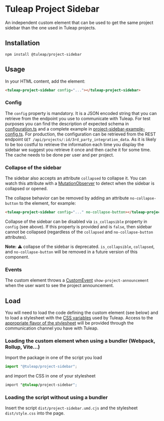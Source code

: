 # Tuleap Project Sidebar

An independent custom element that can be used to get the same project sidebar than the one used in Tuleap projects.

## Installation

```
npm install @tuleap/project-sidebar
```

## Usage

In your HTML content, add the element:

```html
<tuleap-project-sidebar config="..."></tuleap-project-sidebar>
```

### Config

The `config` property is mandatory. It is a JSON encoded string that you can retrieve from the endpoint you use to
communicate with Tuleap. For test purposes you can find the description of expected schema in
[configuration.ts](https://tuleap.net/plugins/git/tuleap/tuleap/stable?a=blob&hb=refs%2Fheads%2Fmaster&f=src%2Fscripts%2Flib%2Fproject-sidebar-internal%2Fsrc%2Fconfiguration.ts)
and a complete example in
[project-sidebar-example-config.ts](https://tuleap.net/plugins/git/tuleap/tuleap/stable?a=blob&hb=refs%2Fheads%2Fmaster&f=src%2Fscripts%2Flib%2Fproject-sidebar-internal%2Fsrc%2Fproject-sidebar-example-config.ts).
For production, the configuration can be retrieved from the REST endpoint `GET /api/projects/:id/3rd_party_integration_data`.
As it is likely to be too costful to retrieve the information each time you display the sidebar we suggest you retrieve
it once and then cache it for some time. The cache needs to be done per user and per project.

### Collapse of the sidebar

The sidebar also accepts an attribute `collapsed` to collapse it. You can watch this attribute with a
[MutationObserver](https://developer.mozilla.org/en-US/docs/Web/API/MutationObserver) to detect when the sidebar is
collapsed or opened.

The collapse behavior can be removed by adding an attribute `no-collapse-button` to the element, for example:
```html
<tuleap-project-sidebar config="..." no-collapse-button></tuleap-project-sidebar>
```

Collapse of the sidebar can be disabled via `is_collapsible` property in `config` (see above). If this property is provided
and is `false`, then sidebar cannot be collapsed (regardless of the `collapsed` and `no-collapse-button` attributes).

**Note:** ⚠️ collapse of the sidebar is deprecated. `is_collapsible`, `collapsed`, and `no-collapse-button` will be
removed in a future version of this component.

### Events

The custom element throws a [CustomEvent](https://developer.mozilla.org/en-US/docs/Web/API/CustomEvent/CustomEvent)
`show-project-announcement` when the user want to see the project announcement.

## Load

You will need to load the code defining the custom element (see below) and to load a stylesheet with the [CSS
variables](https://developer.mozilla.org/en-US/docs/Web/CSS/Using_CSS_custom_properties) used by Tuleap. Access to the
[appropriate flavor of the stylesheet](https://tuleap.net/plugins/git/tuleap/tuleap/stable?a=blob&hb=refs%2Fheads%2Fmaster&f=src%2Fthemes%2Ftlp%2Fsrc%2Fscss%2Fcomponents%2F_css-var-root.scss)
will be provided through the communication channel you have with Tuleap.

### Loading the custom element when using a bundler (Webpack, Rollup, Vite…)

Import the package in one of the script you load

```js
import "@tuleap/project-sidebar";
```

and import the CSS in one of your stylesheet
```css
import "@tuleap/project-sidebar";
```

### Loading the script without using a bundler

Insert the script `dist/project-sidebar.umd.cjs` and the stylesheet `dist/style.css` into the page.
